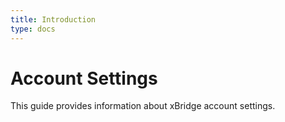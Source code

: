 ```yaml
---
title: Introduction
type: docs
---
```


# Account Settings

This guide provides information about xBridge account settings.
